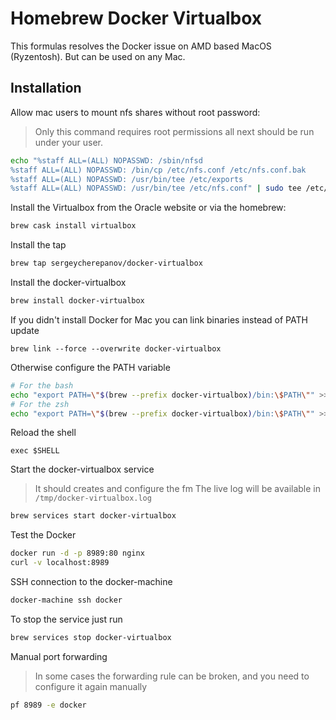 # Homebrew Docker Virtualbox
This formulas resolves the Docker issue on AMD based MacOS (Ryzentosh). But can be used on any Mac.

## Installation

Allow mac users to mount nfs shares without root password:
> Only this command requires root permissions all next should be run under your user.
```bash
echo "%staff ALL=(ALL) NOPASSWD: /sbin/nfsd
%staff ALL=(ALL) NOPASSWD: /bin/cp /etc/nfs.conf /etc/nfs.conf.bak
%staff ALL=(ALL) NOPASSWD: /usr/bin/tee /etc/exports
%staff ALL=(ALL) NOPASSWD: /usr/bin/tee /etc/nfs.conf" | sudo tee /etc/sudoers.d/docker-machine-nfs
```

Install the Virtualbox from the Oracle website or via the homebrew:
```bash
brew cask install virtualbox
```

Install the tap
```bash
brew tap sergeycherepanov/docker-virtualbox
```

Install the docker-virtualbox
```bash
brew install docker-virtualbox
```

If you didn't install Docker for Mac you can link binaries instead of PATH update
```
brew link --force --overwrite docker-virtualbox
```

Otherwise configure the PATH variable
```bash
# For the bash
echo "export PATH=\"$(brew --prefix docker-virtualbox)/bin:\$PATH\"" >> ~/.bashrc
# For the zsh
echo "export PATH=\"$(brew --prefix docker-virtualbox)/bin:\$PATH\"" >> ~/.zshrc
```

Reload the shell
```
exec $SHELL
```

Start the docker-virtualbox service
> It should creates and configure the fm
> The live log will be available in `/tmp/docker-virtualbox.log`
```bash
brew services start docker-virtualbox 
```

Test the Docker
```bash
docker run -d -p 8989:80 nginx
curl -v localhost:8989
```

SSH connection to the docker-machine
```bash
docker-machine ssh docker
```

To stop the service just run
```bash
brew services stop docker-virtualbox 
```

Manual port forwarding 
> In some cases the forwarding rule can be broken, and you need to configure it again manually
```bash
pf 8989 -e docker
```

